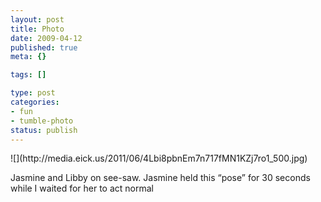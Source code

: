 ```yaml
--- 
layout: post
title: Photo
date: 2009-04-12
published: true
meta: {}

tags: []

type: post
categories: 
- fun
- tumble-photo
status: publish
---
```

<div class="figure">            ![](http://media.eick.us/2011/06/4Lbi8pbnEm7n717fMN1KZj7ro1_500.jpg)        </div>

Jasmine and Libby on see-saw.  Jasmine held this “pose” for 30 seconds while I waited for her to act normal

